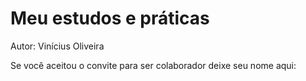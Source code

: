 # Meu estudos e práticas
Autor: Vinícius Oliveira

Se você aceitou o convite para ser colaborador deixe seu nome aqui:

